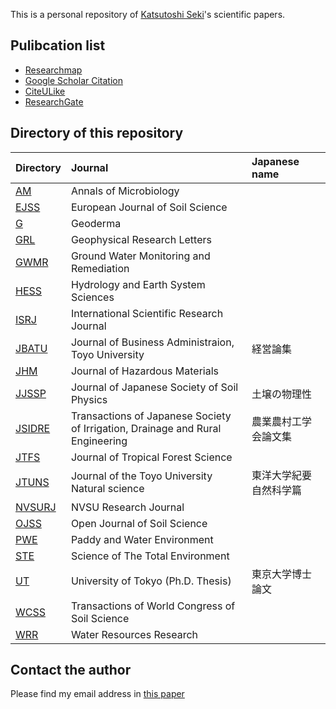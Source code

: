 This is a personal repository of [Katsutoshi Seki](http://www2.toyo.ac.jp/~seki_k/en/)'s scientific papers.

## Pulibcation list
- [Researchmap](http://researchmap.jp/sekik/)
- [Google Scholar Citation](http://scholar.google.com/citations?user=Gs_ABawAAAAJ)
- [CiteULike](http://www.citeulike.org/user/seki/tag/myself/order/year,desc,)
- [ResearchGate](http://www.researchgate.net/profile/Katsutoshi_Seki/)

## Directory of this repository

| Directory | Journal | Japanese name |
|:--|:--|:--|
| [AM](AM/) | Annals of Microbiology | |
| [EJSS](EJSS/) | European Journal of Soil Science | |
| [G](G/) | Geoderma | |
| [GRL](GRL/) | Geophysical Research Letters | |
| [GWMR](GWMR/) | Ground Water Monitoring and Remediation | |
| [HESS](HESS/) | Hydrology and Earth System Sciences | |
| [ISRJ](ISRJ/) | International Scientific Research Journal | |
| [JBATU](JBATU/) | Journal of Business Administraion, Toyo University | 経営論集 |
| [JHM](JHM/) | Journal of Hazardous Materials | |
| [JJSSP](JJSSP/) | Journal of Japanese Society of Soil Physics | 土壌の物理性 |
| [JSIDRE](JSIDRE/) | Transactions of Japanese Society of Irrigation, Drainage and Rural Engineering | 農業農村工学会論文集 |
| [JTFS](JTFS/) | Journal of Tropical Forest Science | |
| [JTUNS](JTUNS/) | Journal of the Toyo University Natural science | 東洋大学紀要自然科学篇 |
| [NVSURJ](NVSURJ/) | NVSU Research Journal | |
| [OJSS](OJSS/) | Open Journal of Soil Science | |
| [PWE](PWE/) | Paddy and Water Environment | |
| [STE](STE/) | Science of The Total Environment | |
| [UT](UT/) | University of Tokyo (Ph.D. Thesis) | 東京大学博士論文 |
| [WCSS](WCSS/) | Transactions of World Congress of Soil Science | |
| [WRR](WRR/) | Water Resources Research | |

## Contact the author
Please find my email address in [this paper](http://dx.doi.org/10.1016/j.geoderma.2015.02.013)
